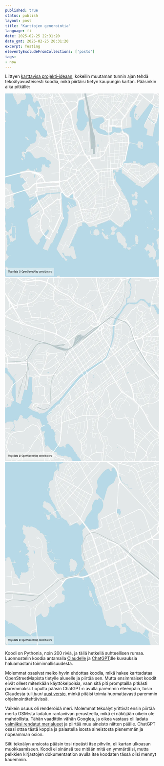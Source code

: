 ```yaml
---
published: true
status: publish
layout: post
title: "Karttojen generointia"
language: fi
date: 2025-02-25 22:31:20
date_gmt: 2025-02-25 20:31:20
excerpt: Testing
eleventyExcludeFromCollections: ['posts']
tags:
- now
---
```


Liittyen [karttavisa projekti-ideaan](/2025/02/23/projekti-ideoita/), kokeilin muutaman tunnin ajan tehdä tekoälyavusteisesti koodia, mikä piirtäisi tietyn kaupungin kartan. Pääsinkin aika pitkälle:

<img src="/images/2025/maps/helsinki.webp" alt="Helsingin kartta" width="600" height="600" loading="lazy" title="Mikä kaupunki?" />
<img src="/images/2025/maps/turku.webp" alt="Turun kartta" width="600" height="600" loading="lazy" />
<img src="/images/2025/maps/vaasa.webp" alt="Vaasan kartta" width="600" height="600" loading="lazy" />

Koodi on Pythonia, noin 200 riviä, ja tällä hetkellä suhteellisen rumaa. Luonnostelin koodia antamalla [Claudelle](https://claude.ai) ja [ChatGPT](https://chatgpt.com/):lle kuvauksia haluamastani toiminnallisuudesta.

Molemmat osasivat melko hyvin ehdottaa koodia, mikä hakee karttadataa OpenStreetMapista tietylle alueelle ja piirtää sen. Mutta ensimmäiset koodit eivät olleet mitenkään käyttökelpoisia, vaan sitä piti promptailla pitkästi paremmaksi. Lopulta pääsin ChatGPT:n avulla paremmin eteenpäin, tosin Claudesta tuli *juuri* [uusi versio](https://www.anthropic.com/news/claude-3-7-sonnet), minkä pitäisi toimia huomattavasti paremmin ohjelmointitehtävissä.

Vaikein osuus oli renderöidä meri. Molemmat tekoälyt yrittivät ensin piirtää merta OSM:sta ladatun rantaviivan perusteella, mikä ei näköjään oikein ole mahdollista. Tähän vaadittiin vähän Googlea, ja oikea vastaus oli ladata [valmiiksi rendatut merialueet](https://osmdata.openstreetmap.de/data/water-polygons.html) ja piirtää muu aineisto niitten päälle. ChatGPT osasi ottaa tästä koppia ja palastella isosta aineistosta pienemmän ja nopeamman osion.

Silti tekoälyn ansiosta pääsin tosi ripeästi itse pihviin, eli kartan ulkoasun muokkaamiseen. Koodi ei sinänsä tee mitään mitä en ymmärtäisi, mutta pelkkien kirjastojen dokumentaation avulla itse koodaten tässä olisi mennyt kauemmin.